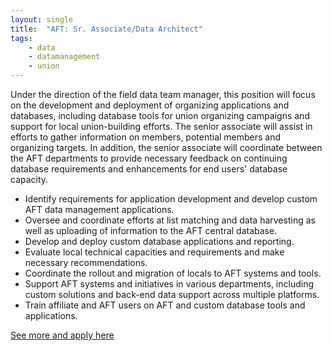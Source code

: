 ```yaml
---
layout: single
title:  "AFT: Sr. Associate/Data Architect"
tags: 
    - data
    - datamanagement
    - union
---
```


Under the direction of the field data team manager, this position will focus on the development and deployment of organizing applications and databases, including database tools for union organizing campaigns and support for local union-building efforts. The senior associate will assist in efforts to gather information on members, potential members and organizing targets. In addition, the senior associate will coordinate between the AFT departments to provide necessary feedback on continuing database requirements and enhancements for end users' database capacity.

* Identify requirements for application development and develop custom AFT data management applications.
* Oversee and coordinate efforts at list matching and data harvesting as well as uploading of information to the AFT central database.
* Develop and deploy custom database applications and reporting.
* Evaluate local technical capacities and requirements and make necessary recommendations.
* Coordinate the rollout and migration of locals to AFT systems and tools.
* Support AFT systems and initiatives in various departments, including custom solutions and back-end data support across multiple platforms.
* Train affiliate and AFT users on AFT and custom database tools and applications.

[See more and apply here](https://drive.google.com/open?id=0B9_aAEjlRGgQeDhqSjdRb2FrbTBva2I0SWFmZEZfQ2gwRFVv)
